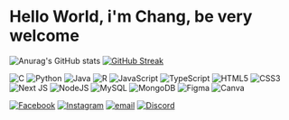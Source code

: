 # Hello World, i'm Chang, be very welcome

![Anurag's GitHub stats](https://github-readme-stats.vercel.app/api?username=sansatid&theme=transparent&show_icons=true)
[![GitHub Streak](https://streak-stats.demolab.com?user=sansatid&theme=transparent&card_width=400&card_height=170)](https://git.io/streak-stats)

![C](https://img.shields.io/badge/c-%2300599C.svg?style=for-the-badge&logo=c&logoColor=white)
![Python](https://img.shields.io/badge/python-3670A0?style=for-the-badge&logo=python&logoColor=ffdd54) 
![Java](https://img.shields.io/badge/java-%23ED8B00.svg?style=for-the-badge&logo=openjdk&logoColor=white)
![R](https://img.shields.io/badge/r-%23276DC3.svg?style=for-the-badge&logo=r&logoColor=white)
![JavaScript](https://img.shields.io/badge/javascript-%23323330.svg?style=for-the-badge&logo=javascript&logoColor=%23F7DF1E) 
![TypeScript](https://img.shields.io/badge/typescript-%23007ACC.svg?style=for-the-badge&logo=typescript&logoColor=white) 
![HTML5](https://img.shields.io/badge/html5-%23E34F26.svg?style=for-the-badge&logo=html5&logoColor=white)
![CSS3](https://img.shields.io/badge/css3-%231572B6.svg?style=for-the-badge&logo=css3&logoColor=white)
![Next JS](https://img.shields.io/badge/Next-black?style=for-the-badge&logo=next.js&logoColor=white) 
![NodeJS](https://img.shields.io/badge/node.js-6DA55F?style=for-the-badge&logo=node.js&logoColor=white)
![MySQL](https://img.shields.io/badge/mysql-4479A1.svg?style=for-the-badge&logo=mysql&logoColor=white)
![MongoDB](https://img.shields.io/badge/MongoDB-%234ea94b.svg?style=for-the-badge&logo=mongodb&logoColor=white)
![Figma](https://img.shields.io/badge/figma-%23F24E1E.svg?style=for-the-badge&logo=figma&logoColor=white)
![Canva](https://img.shields.io/badge/Canva-%2300C4CC.svg?style=for-the-badge&logo=Canva&logoColor=white)

[![Facebook](https://img.shields.io/badge/Facebook-%231877F2.svg?logo=Facebook&logoColor=white)](https://facebook.com/https://www.facebook.com/share/18Jpn8jUmU/?mibextid=wwXIfr) 
[![Instagram](https://img.shields.io/badge/Instagram-%23E4405F.svg?logo=Instagram&logoColor=white)](https://instagram.com/https://www.instagram.com/pv.chang._02?igsh=MXRvMW0wcXRoOHFz&utm_source=qr) 
[![email](https://img.shields.io/badge/Email-D14836?logo=gmail&logoColor=white)](mailto:sansatid@icloud.com) 
[![Discord](https://img.shields.io/badge/Discord-%237289DA.svg?logo=discord&logoColor=white)](https://discord.gg/https://discord.gg/EYQmMKFx)

<!-- Proudly created with GPRM ( https://gprm.itsvg.in ) -->
